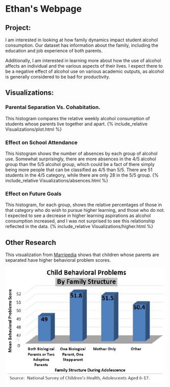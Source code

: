 # Ethan's Webpage

## Project:
I am interested in looking at how family dynamics impact student alcohol consumption.  Our dataset has information about the family, including the education and job experience of both parents.

Additionally, I am interested in learning more about how the use of alcohol affects an individual and the various aspects of their lives.  I expect there to be a negative effect of alcohol use on various academic outputs, as alcohol is generally considered to be bad for productivity.
## Visualizations:

### Parental Separation Vs. Cohabitation.
This histogram compares the relative weekly alcohol consumption of students whose parents live together and apart.
{% include_relative Visualizations/plot.html %}

### Effect on School Attendance
This histogram shows the number of absences by each group of alcohol use.  Somewhat surprisingly, there are more absences in the 4/5 alcohol group than the 5/5 alcohol group, which could be a fact of there simply being more people that can be classified as 4/5 than 5/5.  There are 51 students in the 4/5 category, while there are only 28 in the 5/5 group.
{% include_relative Visualizations/absences.html %}

### Effect on Future Goals
This histogram, for each group, shows the relative percentages of those in that category who do wish to pursue higher learning, and those who do not.  I expected to see a decrease in higher learning aspirations as alcohol consumption increased, and I was not surprised to see this relationship reflected in the data.
{% include_relative Visualizations/higher.html %}



## Other Research
This visualization from [Marripedia](http://marripedia.org/effects.of.divorce.on.children.s.behavior) shows that children whose parents are separated have higher behavioral problem scores.

![Visual](Visualizations/childbehavioral.jpeg)
